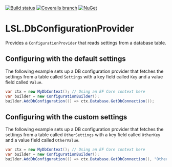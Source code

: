 [![Build status](https://img.shields.io/appveyor/ci/alunacjones/lsl-dbconfigurationprovider.svg)](https://ci.appveyor.com/project/alunacjones/lsl-dbconfigurationprovider)
[![Coveralls branch](https://img.shields.io/coverallsCoverage/github/alunacjones/LSL.DbConfigurationProvider)](https://coveralls.io/github/alunacjones/LSL.DbConfigurationProvider)
[![NuGet](https://img.shields.io/nuget/v/LSL.DbConfigurationProvider.svg)](https://www.nuget.org/packages/LSL.DbConfigurationProvider/)

# LSL.DbConfigurationProvider

Provides a `ConfigurationProvider` that reads settings from a database table.

## Configuring with the default settings

The following example sets up a DB configuration provider that fetches the settings from a table called `Settings` with a key field called `Key` and a value field called `Value`.

```csharp
var ctx = new MyDbContext(); // Using an EF Core context here
var builder = new ConfigurationBuilder();
builder.AddDbConfiguration(() => ctx.Database.GetDbConnection());
```

## Configuring with the custom settings

The following example sets up a DB configuration provider that fetches the settings from a table called `OtherSettings` with a key field called `OtherKey` and a value field called `OtherValue`.

```csharp
var ctx = new MyDbContext(); // Using an EF Core context here
var builder = new ConfigurationBuilder();
builder.AddDbConfiguration(() => ctx.Database.GetDbConnection(), "OtherSettings", "OtherKey", "OtherValue");
```

